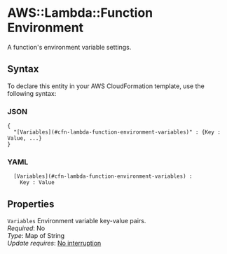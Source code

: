 # AWS::Lambda::Function Environment<a name="aws-properties-lambda-function-environment"></a>

A function's environment variable settings\.

## Syntax<a name="aws-properties-lambda-function-environment-syntax"></a>

To declare this entity in your AWS CloudFormation template, use the following syntax:

### JSON<a name="aws-properties-lambda-function-environment-syntax.json"></a>

```
{
  "[Variables](#cfn-lambda-function-environment-variables)" : {Key : Value, ...}
}
```

### YAML<a name="aws-properties-lambda-function-environment-syntax.yaml"></a>

```
﻿  [Variables](#cfn-lambda-function-environment-variables) : 
    Key : Value
```

## Properties<a name="aws-properties-lambda-function-environment-properties"></a>

`Variables`  <a name="cfn-lambda-function-environment-variables"></a>
Environment variable key\-value pairs\.  
*Required*: No  
*Type*: Map of String  
*Update requires*: [No interruption](https://docs.aws.amazon.com/AWSCloudFormation/latest/UserGuide/using-cfn-updating-stacks-update-behaviors.html#update-no-interrupt)